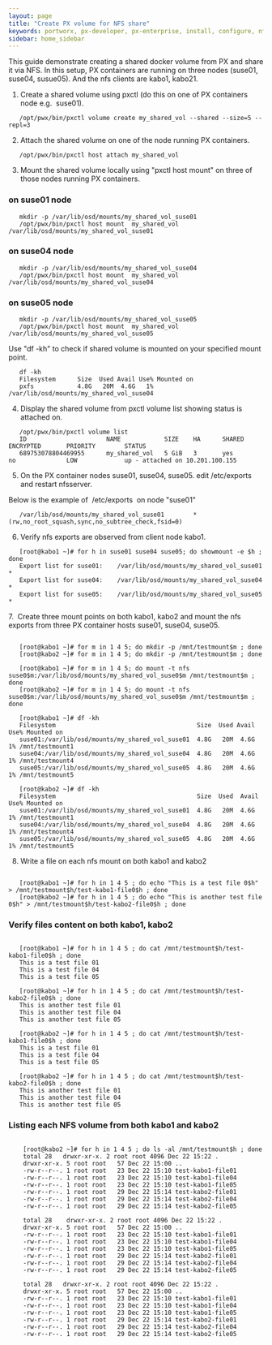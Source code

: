 ```yaml
---
layout: page
title: "Create PX volume for NFS share"
keywords: portworx, px-developer, px-enterprise, install, configure, nfs, storage, share, volume
sidebar: home_sidebar
---
```


This guide demonstrate creating a shared docker volume from PX and share it via NFS.
In this setup, PX containers are running on three nodes (suse01, suse04, susue05).
And the nfs clients are kabo1, kabo21. 

1. Create a shared volume using pxctl (do this on one of PX containers node e.g.  suse01).

```
   /opt/pwx/bin/pxctl volume create my_shared_vol --shared --size=5 --repl=3

```

2. Attach the shared volume on one of the node running PX containers.

```
   /opt/pwx/bin/pxctl host attach my_shared_vol

```

3. Mount the shared volume locally using "pxctl host mount" on three of those nodes running PX containers.
   
### on suse01 node

```
   mkdir -p /var/lib/osd/mounts/my_shared_vol_suse01
   /opt/pwx/bin/pxctl host mount  my_shared_vol /var/lib/osd/mounts/my_shared_vol_suse01

```    

### on suse04 node

```
   mkdir -p /var/lib/osd/mounts/my_shared_vol_suse04
   /opt/pwx/bin/pxctl host mount  my_shared_vol /var/lib/osd/mounts/my_shared_vol_suse04

```
###  on suse05 node

```   
   mkdir -p /var/lib/osd/mounts/my_shared_vol_suse05
   /opt/pwx/bin/pxctl host mount  my_shared_vol /var/lib/osd/mounts/my_shared_vol_suse05

```   

Use "df -kh" to check if shared volume is mounted on your specified mount point.

```   
   df -kh
   Filesystem      Size  Used Avail Use% Mounted on
   pxfs            4.8G   20M  4.6G   1% /var/lib/osd/mounts/my_shared_vol_suse04

```   
   
4. Display the shared volume from pxctl volume list showing status is attached on.

```
   /opt/pwx/bin/pxctl volume list
   ID                      NAME            SIZE    HA      SHARED  ENCRYPTED       PRIORITY        STATUS
   689753078804469955      my_shared_vol   5 GiB   3       yes     no              LOW             up - attached on 10.201.100.155

```

5. On the PX container nodes suse01, suse04, suse05.
   edit /etc/exports and restart nfsserver.

Below is the example of  /etc/exports  on node "suse01"

```
   /var/lib/osd/mounts/my_shared_vol_suse01        *(rw,no_root_squash,sync,no_subtree_check,fsid=0)

```

6. Verify nfs exports are observed from client node kabo1.

```
   [root@kabo1 ~]# for h in suse01 suse04 suse05; do showmount -e $h ; done
   Export list for suse01:    /var/lib/osd/mounts/my_shared_vol_suse01 *
   Export list for suse04:    /var/lib/osd/mounts/my_shared_vol_suse04 *
   Export list for suse05:    /var/lib/osd/mounts/my_shared_vol_suse05 *

```

7.  Create three mount points on both kabo1, kabo2 and mount the nfs exports from three PX container hosts suse01, suse04, suse05.

```

   [root@kabo1 ~]# for m in 1 4 5; do mkdir -p /mnt/testmount$m ; done
   [root@kabo2 ~]# for m in 1 4 5; do mkdir -p /mnt/testmount$m ; done

   [root@kabo1 ~]# for m in 1 4 5; do mount -t nfs suse0$m:/var/lib/osd/mounts/my_shared_vol_suse0$m /mnt/testmount$m ; done
   [root@kabo2 ~]# for m in 1 4 5; do mount -t nfs suse0$m:/var/lib/osd/mounts/my_shared_vol_suse0$m /mnt/testmount$m ; done

   [root@kabo1 ~]# df -kh
   Filesystem                                       Size  Used Avail Use% Mounted on
   suse01:/var/lib/osd/mounts/my_shared_vol_suse01  4.8G   20M  4.6G   1% /mnt/testmount1
   suse04:/var/lib/osd/mounts/my_shared_vol_suse04  4.8G   20M  4.6G   1% /mnt/testmount4
   suse05:/var/lib/osd/mounts/my_shared_vol_suse05  4.8G   20M  4.6G   1% /mnt/testmount5

   [root@kabo2 ~]# df -kh    
   Filesystem                                       Size  Used  Avail Use% Mounted on
   suse01:/var/lib/osd/mounts/my_shared_vol_suse01  4.8G   20M  4.6G   1% /mnt/testmount1
   suse04:/var/lib/osd/mounts/my_shared_vol_suse04  4.8G   20M  4.6G   1% /mnt/testmount4
   suse05:/var/lib/osd/mounts/my_shared_vol_suse05  4.8G   20M  4.6G   1% /mnt/testmount5

```

8. Write a file on each nfs mount on both kabo1 and kabo2

```

   [root@kabo1 ~]# for h in 1 4 5 ; do echo "This is a test file 0$h" > /mnt/testmount$h/test-kabo1-file0$h ; done
   [root@kabo2 ~]# for h in 1 4 5 ; do echo "This is another test file 0$h" > /mnt/testmount$h/test-kabo2-file0$h ; done

```

### Verify files content on both kabo1, kabo2 

```  

   [root@kabo1 ~]# for h in 1 4 5 ; do cat /mnt/testmount$h/test-kabo1-file0$h ; done
   This is a test file 01
   This is a test file 04
   This is a test file 05

   [root@kabo1 ~]# for h in 1 4 5 ; do cat /mnt/testmount$h/test-kabo2-file0$h ; done
   This is another test file 01
   This is another test file 04
   This is another test file 05

   [root@kabo2 ~]# for h in 1 4 5 ; do cat /mnt/testmount$h/test-kabo1-file0$h ; done
   This is a test file 01
   This is a test file 04
   This is a test file 05

   [root@kabo2 ~]# for h in 1 4 5 ; do cat /mnt/testmount$h/test-kabo2-file0$h ; done
   This is another test file 01
   This is another test file 04
   This is another test file 05

```

### Listing each NFS volume from both kabo1 and kabo2
   
```

    [root@kabo2 ~]# for h in 1 4 5 ; do ls -al /mnt/testmount$h ; done
    total 28   drwxr-xr-x. 2 root root 4096 Dec 22 15:22 .   
    drwxr-xr-x. 5 root root   57 Dec 22 15:00 ..   
    -rw-r--r--. 1 root root   23 Dec 22 15:10 test-kabo1-file01
    -rw-r--r--. 1 root root   23 Dec 22 15:10 test-kabo1-file04
    -rw-r--r--. 1 root root   23 Dec 22 15:10 test-kabo1-file05
    -rw-r--r--. 1 root root   29 Dec 22 15:14 test-kabo2-file01
    -rw-r--r--. 1 root root   29 Dec 22 15:14 test-kabo2-file04
    -rw-r--r--. 1 root root   29 Dec 22 15:14 test-kabo2-file05
 
    total 28    drwxr-xr-x. 2 root root 4096 Dec 22 15:22 .
    drwxr-xr-x. 5 root root   57 Dec 22 15:00 ..
    -rw-r--r--. 1 root root   23 Dec 22 15:10 test-kabo1-file01
    -rw-r--r--. 1 root root   23 Dec 22 15:10 test-kabo1-file04
    -rw-r--r--. 1 root root   23 Dec 22 15:10 test-kabo1-file05
    -rw-r--r--. 1 root root   29 Dec 22 15:14 test-kabo2-file01
    -rw-r--r--. 1 root root   29 Dec 22 15:14 test-kabo2-file04
    -rw-r--r--. 1 root root   29 Dec 22 15:14 test-kabo2-file05
 
    total 28   drwxr-xr-x. 2 root root 4096 Dec 22 15:22 .
    drwxr-xr-x. 5 root root   57 Dec 22 15:00 ..   
    -rw-r--r--. 1 root root   23 Dec 22 15:10 test-kabo1-file01
    -rw-r--r--. 1 root root   23 Dec 22 15:10 test-kabo1-file04
    -rw-r--r--. 1 root root   23 Dec 22 15:10 test-kabo1-file05
    -rw-r--r--. 1 root root   29 Dec 22 15:14 test-kabo2-file01
    -rw-r--r--. 1 root root   29 Dec 22 15:14 test-kabo2-file04
    -rw-r--r--. 1 root root   29 Dec 22 15:14 test-kabo2-file05 

```
